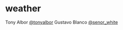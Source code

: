 weather
=======
Tony Albor [@tonyalbor](https://twitter.com/tonyalbor)
Gustavo Blanco [@senor_white](https://twitter.com/senor_white)
